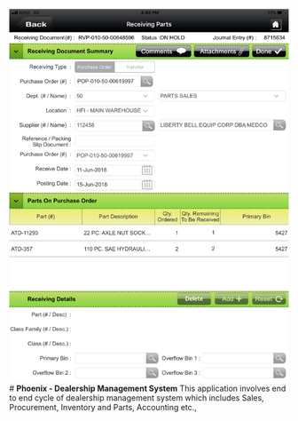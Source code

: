 ![Img 1061](/uploads/img-1061.png "Img 1061")# **Phoenix - Dealership Management System**
This application involves end to end cycle of dealership management system which includes Sales, Procurement, Inventory and Parts, Accounting etc.,
